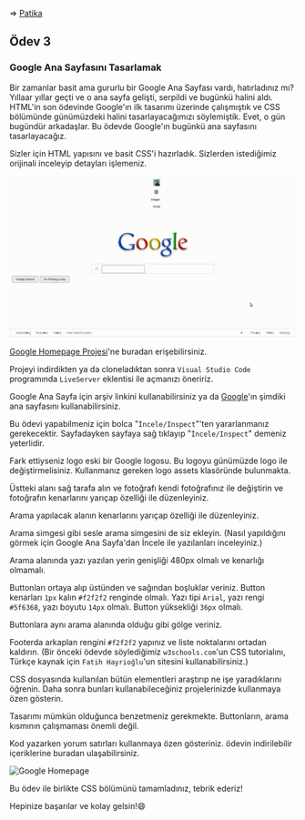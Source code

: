 => [Patika](https://app.patika.dev)

## Ödev 3

### Google Ana Sayfasını Tasarlamak

Bir zamanlar basit ama gururlu bir Google Ana Sayfası vardı, hatırladınız mı? Yıllaar yıllar geçti ve o ana sayfa gelişti, serpildi ve bugünkü halini aldı. HTML'in son ödevinde Google'ın ilk tasarımı üzerinde çalışmıştık ve CSS bölümünde günümüzdeki halini tasarlayacağımızı söylemiştik. Evet, o gün bugündür arkadaşlar. Bu ödevde Google'ın bugünkü ana sayfasını tasarlayacağız.

Sizler için HTML yapısını ve basit CSS'i hazırladık. Sizlerden istediğimiz orijinali inceleyip detayları işlemeniz.

![googlehomepage](https://raw.githubusercontent.com/Kodluyoruz/taskforce/main/css/odev2/figures/googlehomepage.gif)

[Google Homepage Projesi](https://github.com/Kodluyoruz/taskforce/tree/main/css/odev2/google_homepage)'ne buradan erişebilirsiniz.

Projeyi indirdikten ya da cloneladıktan sonra ``Visual Studio Code`` programında ``LiveServer`` eklentisi ile açmanızı öneririz.

Google Ana Sayfa için arşiv linkini kullanabilirsiniz ya da [Google](wwww.google.com)'ın şimdiki ana sayfasını kullanabilirsiniz.

Bu ödevi yapabilmeniz için bolca "``İncele/Inspect``"'ten yararlanmanız gerekecektir. Sayfadayken sayfaya sağ tıklayıp "``İncele/Inspect``" demeniz yeterlidir.

Fark ettiyseniz logo eski bir Google logosu. Bu logoyu günümüzde logo ile değiştirmelisiniz. Kullanmanız gereken logo assets klasöründe bulunmakta.

Üstteki alanı sağ tarafa alın ve fotoğrafı kendi fotoğrafınız ile değiştirin ve fotoğrafın kenarlarını yarıçap özelliği ile düzenleyiniz.

Arama yapılacak alanın kenarlarını yarıçap özelliği ile düzenleyiniz.

Arama simgesi gibi sesle arama simgesini de siz ekleyin. (Nasıl yapıldığını görmek için Google Ana Sayfa'dan İncele ile yazılanları inceleyiniz.)

Arama alanında yazı yazılan yerin genişliği 480px olmalı ve kenarlığı olmamalı.

Buttonları ortaya alıp üstünden ve sağından boşluklar veriniz. Button kenarları ``1px`` kalın ``#f2f2f2`` renginde olmalı. Yazı tipi ``Arial``, yazı rengi ``#5f6368``, yazı boyutu ``14px`` olmalı. Button yüksekliği ``36px`` olmalı.

Buttonlara aynı arama alanında olduğu gibi gölge veriniz.

Footerda arkaplan rengini ``#f2f2f2`` yapınız ve liste noktalarını ortadan kaldırın. (Bir önceki ödevde söylediğimiz ``w3schools.com``'un CSS tutorialını, Türkçe kaynak için ``Fatih Hayrioğlu``'un sitesini kullanabilirsiniz.)

CSS dosyasında kullanılan bütün elementleri araştırıp ne işe yaradıklarını öğrenin. Daha sonra bunları kullanabileceğiniz projelerinizde kullanmaya özen gösterin.

Tasarımı mümkün olduğunca benzetmeniz gerekmekte. Buttonların, arama kısmının çalışmaması önemli değil.

Kod yazarken yorum satırları kullanmaya özen gösteriniz. ödevin indirilebilir içeriklerine buradan ulaşabilirsiniz.

![Google Homepage](images/google.PNG)

Bu ödev ile birlikte CSS bölümünü tamamladınız, tebrik ederiz!

Hepinize başarılar ve kolay gelsin!😄